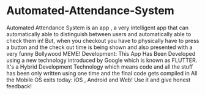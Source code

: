# Automated-Attendance-System
Automated Attendance System is an app , a very intelligent app that can automatically able to distinguish between users and automatically able to check them in! But, when you checkout you have to physically have to press a button and the check out time is being shown and also presented with a very funny Bollywood MEME!   Development: This App Has Been Developed using a new technology introduced by Google which is known as FLUTTER. It's a Hybrid Development Technology which means code and all the stuff has been only written using one time and the final code gets compiled in All the Mobile OS exits today: iOS , Android and Web!  Use it and give honest  feedback! 
